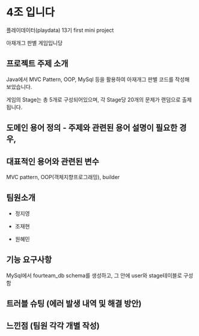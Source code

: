 # 4조 입니다
플레이데이터(playdata) 13기 first mini project 

아재개그 판별 게임입니당

##  프로젝트 주제 소개
 Java에서 MVC Pattern, OOP, MySql 등을 활용하여 아재개그 판별 코드를 작성해 보았습니다.
 
 게임의 Stage는 총 5개로 구성되어있으며, 각 Stage당 20개의 문제가 랜덤으로 출제됩니다.

##  도메인 용어 정의 - 주제와 관련된 용어 설명이 필요한 경우, 
##  대표적인 용어와 관련된 변수
MVC pattern, OOP(객체지향프로그래밍), builder 

##  팀원소개
+ 정지영

+ 조재현

+ 원혜민

##  기능 요구사항
MySql에서 fourteam_db schema를 생성하고, 그 안에 user와 stage테이블로 구성함



##  트러블 슈팅 (에러 발생 내역 및 해결 방안)
##  느낀점 (팀원 각각 개별 작성)

